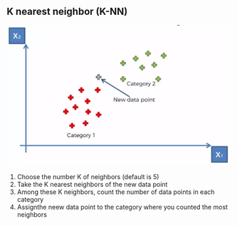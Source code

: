 ## K nearest neighbor (K-NN)

![knn](https://github.com/vgorbic1/data-science/blob/master/Machine%20Learning/images/knn.jpg)

1. Choose the number K of neighbors (default is 5)
2. Take the K nearest neighbors of the new data point
3. Among these K neighbors, count the number of data points in each category
4. Assignthe neew data point to the category where you counted the most neighbors
